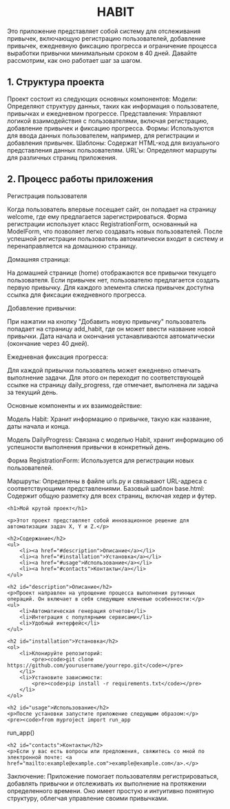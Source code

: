 
<h1 align="center">HABIT</h1>


Это приложение представляет собой систему для отслеживания привычек, включающую регистрацию пользователей, добавление привычек, ежедневную фиксацию прогресса и ограничение процесса выработки привычки минимальным сроком в 40 дней.
Давайте рассмотрим, как оно работает шаг за шагом.
<p>
<h2>1. Структура проекта</h2>
  <p>  
Проект состоит из следующих основных компонентов:
Модели: Определяют структуру данных, таких как информация о пользователе, привычках и ежедневном прогрессе.
Представления: Управляют логикой взаимодействия с пользователями, включая регистрацию, добавление привычек и фиксацию прогресса.
Формы: Используются для ввода данных пользователем, например, для регистрации и добавления привычек.
Шаблоны: Содержат HTML-код для визуального представления данных пользователям.
URL'ы: Определяют маршруты для различных страниц приложения.
  </p>
</p>
<p>
<h2>2. Процесс работы приложения</h2>
    <p> 
Регистрация пользователя
      
Когда пользователь впервые посещает сайт, он попадает на страницу welcome, где ему предлагается зарегистрироваться. Форма регистрации использует класс RegistrationForm, основанный на ModelForm, что позволяет легко создавать новых пользователей. После успешной регистрации пользователь автоматически входит в систему и перенаправляется на домашнюю страницу.
    <p> 
</p>
Домашняя страница:

На домашней странице (home) отображаются все привычки текущего пользователя. Если привычек нет, пользователю предлагается создать первую привычку. Для каждого элемента списка привычек доступна ссылка для фиксации ежедневного прогресса.

Добавление привычки:

При нажатии на кнопку "Добавить новую привычку" пользователь попадает на страницу add_habit, где он может ввести название новой привычки. Дата начала и окончания устанавливаются автоматически (окончание через 40 дней).

Ежедневная фиксация прогресса:

Для каждой привычки пользователь может ежедневно отмечать выполнение задачи. Для этого он переходит по соответствующей ссылке на страницу daily_progress, где отмечает, выполнена ли задача за текущий день.

Основные компоненты и их взаимодействие:

Модель Habit: Хранит информацию о привычке, такую как название, даты начала и конца.

Модель DailyProgress: Связана с моделью Habit, хранит информацию об успешности выполнения привычки в конкретный день.

Форма RegistrationForm: Используется для регистрации новых пользователей.

Маршруты:
Определены в файле urls.py и связывают URL-адреса с соответствующими представлениями.
Базовый шаблон base.html: Содержит общую разметку для всех страниц, включая хедер и футер.






    <h1>Мой крутой проект</h1>
    
    <p>Этот проект представляет собой инновационное решение для автоматизации задач X, Y и Z.</p>

    <h2>Содержание</h2>
    <ul>
        <li><a href="#description">Описание</a></li>
        <li><a href="#installation">Установка</a></li>
        <li><a href="#usage">Использование</a></li>
        <li><a href="#contacts">Контакты</a></li>
    </ul>

    <h2 id="description">Описание</h2>
    <p>Проект направлен на упрощение процесса выполнения рутинных операций. Он включает в себя следующие ключевые особенности:</p>
    <ul>
        <li>Автоматическая генерация отчетов</li>
        <li>Интеграция с популярными сервисами</li>
        <li>Удобный интерфейс</li>
    </ul>

    <h2 id="installation">Установка</h2>
    <ol>
        <li>Клонируйте репозиторий:
            <pre><code>git clone https://github.com/yourusername/yourrepo.git</code></pre>
        </li>
        <li>Установите зависимости:
            <pre><code>pip install -r requirements.txt</code></pre>
        </li>
    </ol>

    <h2 id="usage">Использование</h2>
    <p>После установки запустите приложение следующим образом:</p>
    <pre><code>from myproject import run_app

run_app()</code></pre>

    <h2 id="contacts">Контакты</h2>
    <p>Если у вас есть вопросы или предложения, свяжитесь со мной по электронной почте: <a href="mailto:example@example.com">example@example.com</a>.</p>


Заключение:
Приложение помогает пользователям регистрироваться, добавлять привычки и отслеживать их выполнение на протяжении определенного времени. Оно имеет простую и интуитивно понятную структуру, облегчая управление своими привычками.

